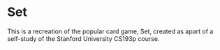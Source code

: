 # Set
This is a recreation of the popular card game, Set, created as apart of a self-study of the Stanford University CS193p course.
